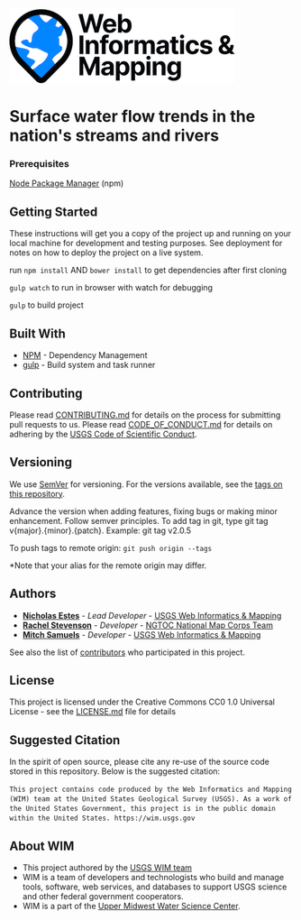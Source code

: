 ![WiM](wim.png)


# Surface water flow trends in the nation's streams and rivers

### Prerequisites

[Node Package Manager](https://en.wikipedia.org/wiki/Npm_(software)) (npm)

## Getting Started

These instructions will get you a copy of the project up and running on your local machine for development and testing purposes. See deployment for notes on how to deploy the project on a live system.

run `npm install` AND `bower install` to get dependencies after first cloning

`gulp watch` to run in browser with watch for debugging

`gulp` to build project

## Built With

* [NPM](https://www.npmjs.com/) - Dependency Management
* [gulp](https://en.wikipedia.org/wiki/Gulp.js) - Build system and task runner

## Contributing

Please read [CONTRIBUTING.md]() for details on the process for submitting pull requests to us. Please read [CODE_OF_CONDUCT.md]() for details on adhering by the [USGS Code of Scientific Conduct](https://www2.usgs.gov/fsp/fsp_code_of_scientific_conduct.asp).

## Versioning

We use [SemVer](http://semver.org/) for versioning. For the versions available, see the [tags on this repository](https://github.com/USGS-WiM/nawqa-sw-trends/tags).

Advance the version when adding features, fixing bugs or making minor enhancement. Follow semver principles. To add tag in git, type git tag v{major}.{minor}.{patch}. Example: git tag v2.0.5

To push tags to remote origin: `git push origin --tags`

*Note that your alias for the remote origin may differ.

## Authors

* **[Nicholas Estes](https://www.usgs.gov/staff-profiles/nicholas-j-estes)**  - *Lead Developer* - [USGS Web Informatics & Mapping](https://wim.usgs.gov/)
* **[Rachel Stevenson](https://www.usgs.gov/staff-profiles/rachel-stevenson)**  - *Developer* - [NGTOC National Map Corps Team](https://www.usgs.gov/core-science-systems/national-geospatial-program/national-map-corps)
* **[Mitch Samuels](https://wim.usgs.gov/#/developers/8/Mitch)**  - *Developer* - [USGS Web Informatics & Mapping](https://wim.usgs.gov/)

See also the list of [contributors](https://github.com/USGS-WiM/sw-flow-trends/contributors) who participated in this project.

## License

This project is licensed under the Creative Commons CC0 1.0 Universal License - see the [LICENSE.md](LICENSE.md) file for details

## Suggested Citation
In the spirit of open source, please cite any re-use of the source code stored in this repository. Below is the suggested citation:

`This project contains code produced by the Web Informatics and Mapping (WIM) team at the United States Geological Survey (USGS). As a work of the United States Government, this project is in the public domain within the United States. https://wim.usgs.gov`

## About WIM
* This project authored by the [USGS WIM team](https://wim.usgs.gov)
* WIM is a team of developers and technologists who build and manage tools, software, web services, and databases to support USGS science and other federal government cooperators.
* WIM is a part of the [Upper Midwest Water Science Center](https://www.usgs.gov/centers/wisconsin-water-science-center).
